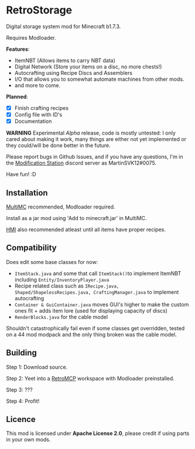 # RetroStorage 
Digital storage system mod for Minecraft b1.7.3.

Requires Modloader.

**Features**:

 - ItemNBT (Allows items to carry NBT data)
 - Digital Network (Store your items on a disc, no more chests!)
 - Autocrafting using Recipe Discs and Assemblers
 - I/O that allows you to somewhat automate machines from other mods.
 - and more to come.
 
 **Planned**:
 - [X] Finish crafting recipes
 - [X] Config file with ID's
 - [X] Documentation

**WARNING**
Experimental *Alpha* release, code is mostly untested: I only cared about making it work, many things are either not yet implemented or they could/will be done better in the future.

Please report bugs in Github Issues, and if you have any questions, I'm in the [Modification Station](https://discord.gg/8Qky5XY) discord server as MartinSVK12#0075.

Have fun! :D


## Installation
[MultiMC](https://multimc.org/) recommended, Modloader required.

Install as a jar mod using 'Add to minecraft.jar' in MultiMC.

[HMI](https://github.com/rekadoodle/HowManyItems/releases) also recommended atleast until all items have proper recipes.


## Compatibility
Does edit some base classes for now:
 - `ItemStack.java` and some that call `ItemStack()`to implement ItemNBT including `Entity/InventoryPlayer.java`
 - Recipe related class such as `IRecipe.java, Shaped/ShapelessRecipes.java, CraftingManager.java` to implement autocrafting
 - `Container & GuiContainer.java` moves GUI's higher to make the custom ones fit + adds item lore (used for displaying capacity of discs)
 - `RenderBlocks.java` for the cable model
 
 Shouldn't catastrophically fail even if some classes get overridden, tested on a 44 mod modpack and the only thing broken was the cable model.

## Building
Step 1: Download source.

Step 2: Yeet into a [RetroMCP](https://github.com/MCPHackers/RetroMCP-Java/releases) workspace with Modloader preinstalled.

Step 3: ???

Step 4: Profit!
 
 ## Licence
 This mod is licensed under **Apache License 2.0**,
 please credit if using parts in your own mods.


